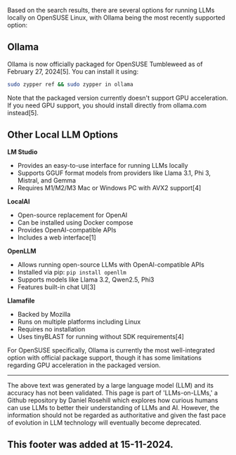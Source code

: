Based on the search results, there are several options for running LLMs locally on OpenSUSE Linux, with Ollama being the most recently supported option:

## Ollama

Ollama is now officially packaged for OpenSUSE Tumbleweed as of February 27, 2024\[5]. You can install it using:

```bash
sudo zypper ref && sudo zypper in ollama
```

Note that the packaged version currently doesn't support GPU acceleration. If you need GPU support, you should install directly from ollama.com instead\[5].

## Other Local LLM Options

**LM Studio**

- Provides an easy-to-use interface for running LLMs locally
- Supports GGUF format models from providers like Llama 3.1, Phi 3, Mistral, and Gemma
- Requires M1/M2/M3 Mac or Windows PC with AVX2 support\[4]

**LocalAI**

- Open-source replacement for OpenAI
- Can be installed using Docker compose
- Provides OpenAI-compatible APIs
- Includes a web interface\[1]

**OpenLLM**

- Allows running open-source LLMs with OpenAI-compatible APIs
- Installed via pip: `pip install openllm`
- Supports models like Llama 3.2, Qwen2.5, Phi3
- Features built-in chat UI\[3]

**Llamafile**

- Backed by Mozilla
- Runs on multiple platforms including Linux
- Requires no installation
- Uses tinyBLAST for running without SDK requirements\[4]

For OpenSUSE specifically, Ollama is currently the most well-integrated option with official package support, though it has some limitations regarding GPU acceleration in the packaged version.

&#x20;

---

The above text was generated by a large language model (LLM) and its accuracy has not been validated. This page is part of 'LLMs-on-LLMs,' a Github repository by Daniel Rosehill which explores how curious humans can use LLMs to better their understanding of LLMs and AI. However, the information should not be regarded as authoritative and given the fast pace of evolution in LLM technology will eventually become deprecated. 

This footer was added at 15-11-2024.
---